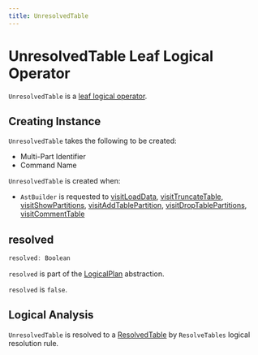```yaml
---
title: UnresolvedTable
---
```


# UnresolvedTable Leaf Logical Operator

`UnresolvedTable` is a [leaf logical operator](LeafNode.md).

## Creating Instance

`UnresolvedTable` takes the following to be created:

* <span id="multipartIdentifier"> Multi-Part Identifier
* <span id="commandName"> Command Name

`UnresolvedTable` is created when:

* `AstBuilder` is requested to [visitLoadData](../sql/AstBuilder.md#visitLoadData), [visitTruncateTable](../sql/AstBuilder.md#visitTruncateTable), [visitShowPartitions](../sql/AstBuilder.md#visitShowPartitions), [visitAddTablePartition](../sql/AstBuilder.md#visitAddTablePartition), [visitDropTablePartitions](../sql/AstBuilder.md#visitDropTablePartitions), [visitCommentTable](../sql/AstBuilder.md#visitCommentTable)

## <span id="resolved"> resolved

```scala
resolved: Boolean
```

`resolved` is part of the [LogicalPlan](LogicalPlan.md#resolved) abstraction.

`resolved` is `false`.

## Logical Analysis

`UnresolvedTable` is resolved to a [ResolvedTable](ResolvedTable.md) by `ResolveTables` logical resolution rule.
